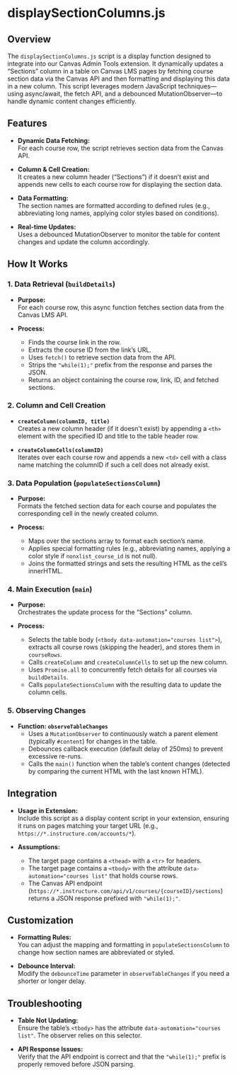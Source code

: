 # displaySectionColumns.js

## Overview

The `displaySectionColumns.js` script is a display function designed to integrate into our Canvas Admin Tools extension. It dynamically updates a “Sections” column in a table on Canvas LMS pages by fetching course section data via the Canvas API and then formatting and displaying this data in a new column. This script leverages modern JavaScript techniques—using async/await, the fetch API, and a debounced MutationObserver—to handle dynamic content changes efficiently.

## Features

- **Dynamic Data Fetching:**  
  For each course row, the script retrieves section data from the Canvas API.

- **Column & Cell Creation:**  
  It creates a new column header (“Sections”) if it doesn’t exist and appends new cells to each course row for displaying the section data.

- **Data Formatting:**  
  The section names are formatted according to defined rules (e.g., abbreviating long names, applying color styles based on conditions).

- **Real-time Updates:**  
  Uses a debounced MutationObserver to monitor the table for content changes and update the column accordingly.

## How It Works

### 1. Data Retrieval (`buildDetails`)
- **Purpose:**  
  For each course row, this async function fetches section data from the Canvas LMS API.
  
- **Process:**  
  - Finds the course link in the row.
  - Extracts the course ID from the link’s URL.
  - Uses `fetch()` to retrieve section data from the API.
  - Strips the `"while(1);"` prefix from the response and parses the JSON.
  - Returns an object containing the course row, link, ID, and fetched sections.

### 2. Column and Cell Creation
- **`createColumn(columnID, title)`**  
  Creates a new column header (if it doesn't exist) by appending a `<th>` element with the specified ID and title to the table header row.

- **`createColumnCells(columnID)`**  
  Iterates over each course row and appends a new `<td>` cell with a class name matching the columnID if such a cell does not already exist.

### 3. Data Population (`populateSectionsColumn`)
- **Purpose:**  
  Formats the fetched section data for each course and populates the corresponding cell in the newly created column.
  
- **Process:**  
  - Maps over the sections array to format each section’s name.
  - Applies special formatting rules (e.g., abbreviating names, applying a color style if `nonxlist_course_id` is not null).
  - Joins the formatted strings and sets the resulting HTML as the cell’s innerHTML.

### 4. Main Execution (`main`)
- **Purpose:**  
  Orchestrates the update process for the “Sections” column.
  
- **Process:**  
  - Selects the table body (`<tbody data-automation="courses list">`), extracts all course rows (skipping the header), and stores them in `courseRows`.
  - Calls `createColumn` and `createColumnCells` to set up the new column.
  - Uses `Promise.all` to concurrently fetch details for all courses via `buildDetails`.
  - Calls `populateSectionsColumn` with the resulting data to update the column cells.

### 5. Observing Changes
- **Function: `observeTableChanges`**  
  - Uses a `MutationObserver` to continuously watch a parent element (typically `#content`) for changes in the table.
  - Debounces callback execution (default delay of 250ms) to prevent excessive re-runs.
  - Calls the `main()` function when the table’s content changes (detected by comparing the current HTML with the last known HTML).

## Integration

- **Usage in Extension:**  
  Include this script as a display content script in your extension, ensuring it runs on pages matching your target URL (e.g., `https://*.instructure.com/accounts/*`).

- **Assumptions:**  
  - The target page contains a `<thead>` with a `<tr>` for headers.
  - The target page contains a `<tbody>` with the attribute `data-automation="courses list"` that holds course rows.
  - The Canvas API endpoint (`https://*.instructure.com/api/v1/courses/{courseID}/sections`) returns a JSON response prefixed with `"while(1);"`.

## Customization

- **Formatting Rules:**  
  You can adjust the mapping and formatting in `populateSectionsColumn` to change how section names are abbreviated or styled.

- **Debounce Interval:**  
  Modify the `debounceTime` parameter in `observeTableChanges` if you need a shorter or longer delay.

## Troubleshooting

- **Table Not Updating:**  
  Ensure the table’s `<tbody>` has the attribute `data-automation="courses list"`. The observer relies on this selector.
  
- **API Response Issues:**  
  Verify that the API endpoint is correct and that the `"while(1);"` prefix is properly removed before JSON parsing.

